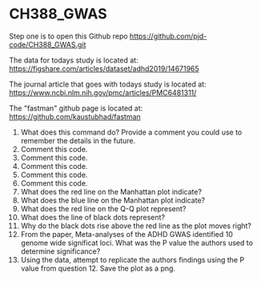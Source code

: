 # CH388_GWAS

Step one is to open this Github repo https://github.com/pjd-code/CH388_GWAS.git

The data for todays study is located at:
https://figshare.com/articles/dataset/adhd2019/14671965 


The journal article that goes with todays study is located at:
https://www.ncbi.nlm.nih.gov/pmc/articles/PMC6481311/ 

The "fastman" github page is located at: 
https://github.com/kaustubhad/fastman

1) What does this command do? Provide a comment you could use to remember the details in the future.
2) Comment this code.
3) Comment this code.
4) Comment this code.
5) Comment this code.
6) Comment this code.
7) What does the red line on the Manhattan plot indicate?
8) What does the blue line on the Manhattan plot indicate?
9) What does the red line on the Q-Q plot represent?
10) What does the line of black dots represent? 
11) Why do the black dots rise above the red line as the plot moves right?
12) From the paper, Meta-analyses of the ADHD GWAS identified 10 genome wide significat loci. What was the P value the authors used to determine significance?
13) Using the data, attempt to replicate the authors findings using the P value from question 12. Save the plot as a png.
